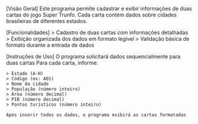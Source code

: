 [Visão Geral]
    Este programa permite cadastrar e exibir informações de duas cartas do jogo Super Trunfo. Cada carta contém dados sobre cidades brasileiras de diferentes estados.

[Funcionalidades]
    > Cadastro de duas cartas com informações detalhadas
    > Exibição organizada dos dados em formato legível
    > Validação básica de formato durante a entrada de dados

[Instruções de Uso]
    O programa solicitará dados sequencialmente para duas cartas
    Para cada carta, informe:

    > Estado (A-H)
    > Código (ex: A01)
    > Nome da cidade
    > População (número inteiro)
    > Área (número decimal)
    > PIB (número decimal)
    > Pontos turísticos (número inteiro)

    Após inserir todos os dados, o programa exibirá as cartas formatadas